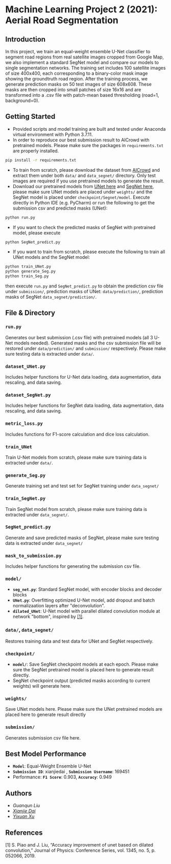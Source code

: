 # Machine Learning Project 2 (2021): Aerial Road Segmentation

## Introduction
In this project, we train an equal-weight ensemble U-Net classifier to segment road regions from real satellite images cropped from Google Map, we also implement a standard SegNet model and compare our models to single segmentation networks. The training set includes 100 satellite images of size 400x400, each corresponding to a binary-color mask image showing the groundtruth road region. After the training process, we generate prediction masks on 50 test images of size 608x608. These masks are then cropped into small patches of size 16x16 and are transformed into a .csv file with patch-mean based thresholding (road=1, background=0). 

## Getting Started
* Provided scripts and model training are built and tested under Anaconda virtual environment with Python 3.7.11. 
* In order to reproduce our best submission result to AICrowd with pretrained models. Please make sure the packages in `requirements.txt` are properly installed.
```bash
pip install -r requirements.txt
```
* To train from scratch, please download the dataset from [AICrowd](https://www.aicrowd.com/challenges/epfl-ml-road-segmentation/dataset_files) and extract them under both `data/` and  `data_segnet/` directory. Only test images are required if you use pretrained models to generate the result. 
* Download our pretrained models from [UNet here](https://drive.google.com/file/d/1kMt53JgvZkGScvjtHSgpJbElNd7sSDTX/view?usp=sharing) and [SegNet here](https://drive.google.com/file/d/14LWOf0vvGJZuv97c1HWh49lH1ZdspYZX/view?usp=sharing), please make sure UNet models are placed under `weights/` and the SegNet model is placed under `checkpoint/Segnet/model`. Execute directly in Python IDE (e.g. PyCharm) or run the following to get the submission csv and predicted masks (UNet):
```bash
python run.py
```
* If you want to check the predicted masks of SegNet with pretrained model, please execute
```bash
python SegNet_predict.py
```
* If you want to train from scratch, please execute the following to train all UNet models and the SegNet model:
```bash
python train_UNet.py
python generate_Seg.py
python train_Seg.py
```
then execute `run.py` and `SegNet_predict.py` to obtain the prediction csv file under `submission/`, prediction masks of UNet: `data/prediction/`, prediction masks of SegNet `data_segnet/prediction/`.


## File & Directory
### `run.py`
Generates our best submission (.csv file) with pretrained models (all 3 U-Net models needed). Generated masks and the csv submission file will be restored under `data/prediction/` and `submission/` respectively. Please make sure testing data is extracted under `data/`.

### `dataset_UNet.py`
Includes helper functions for U-Net data loading, data augmentation, data rescaling, and data saving.

### `dataset_SegNet.py`
Includes helper functions for SegNet data loading, data augmentation, data rescaling, and data saving.

### `metric_loss.py`
Includes functions for F1-score calculation and dice loss calculation.

### `train_UNet`
Train U-Net models from scratch, please make sure training data is extracted under `data/`.

### `generate_Seg.py`
Generate training set and test set for SegNet training under `data_segnet/`

### `train_SegNet.py`
Train SegNet model from scratch, please make sure training data is extracted under `data_segnet/`.

### `SegNet_predict.py`
Generate and save predicted masks of SegNet, please make sure testing data is extracted under `data_segnet/`

### `mask_to_submission.py`
Includes helper functions for generating the submission csv file.

### `model/`
* **`seg_net.py`**: Standard SegNet model, with encoder blocks and decoder blocks
* **`UNet.py`**: Overfitting optimized U-Net model, add dropout and batch normalizaation layers after "deconvolution".
* **`dilated_UNet`**: U-Net model with parallel dilated convolution module at network "bottom", inspired by [[1]](#1).

### `data/`, `data_segnet/`
Restores training data and test data for UNet and SegNet respectively. 

### `checkpoint/`
* **`model/`**: Save SegNet checkpoint models at each epoch. Please make sure the SegNet pretrained model is placed here to generate result directly.
* SegNet checkpoint output (predicted masks according to current weights) will generate here.

### `weights/`
Save UNet models here. Please make sure the UNet pretrained models are placed here to generate result directly

### `submission/`
Generates submission csv file here. 

## Best Model Performance
* **`Model`**: Equal-Weight Ensemble U-Net
* **`Submission ID`**: xianjiedai , **`Submission Username`**: 169451
* Performance: **`F1 Score`**: 0.903, **`Accuracy`**: 0.949

## Authors
* *Guanqun Liu*
* [*Xianjie Dai*](https://github.com/xianjiedai)
* [*Yixuan Xu*](https://github.com/Alvorecer721)

## References
<a id="1">[1]</a>
S. Piao and J. Liu, “Accuracy improvement of unet based on dilated convolution,” Journal of Physics: Conference Series, vol. 1345, no. 5, p. 052066, 2019. 
